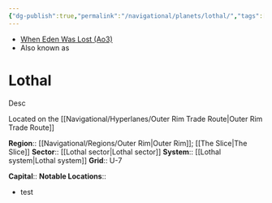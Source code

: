 ```yaml
---
{"dg-publish":true,"permalink":"/navigational/planets/lothal/","tags":["map","planet","starkiller","outerrim","slice","outerrimtr","unfinished"],"noteIcon":"saber1"}
---
```


- [When Eden Was Lost (Ao3)](https://archiveofourown.org/works/19334440/chapters/45992584)
- Also known as 
# Lothal
Desc

Located on the [[Navigational/Hyperlanes/Outer Rim Trade Route\|Outer Rim Trade Route]]

**Region**::  [[Navigational/Regions/Outer Rim\|Outer Rim]]; [[The Slice\|The Slice]]
**Sector**::  [[Lothal sector\|Lothal sector]]
**System**::  [[Lothal system\|Lothal system]]
**Grid**::  U-7

**Capital**::
**Notable Locations**::
- test
